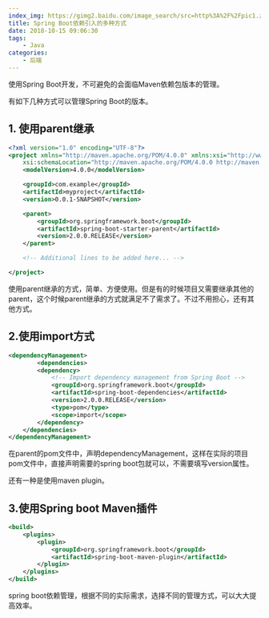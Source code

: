 ```yaml
---
index_img: https://gimg2.baidu.com/image_search/src=http%3A%2F%2Fpic1.zhimg.com%2Fv2-1b2f4bbab5617fca4bb118562ec97b4f_1200x500.jpg&refer=http%3A%2F%2Fpic1.zhimg.com&app=2002&size=f9999,10000&q=a80&n=0&g=0n&fmt=jpeg?sec=1632029423&t=765c7518a5e6ced63fd65e173525913b
title: Spring Boot依赖引入的多种方式
date: 2018-10-15 09:06:30
tags:
    - Java
categories:
    - 后端
---
```


使用Spring Boot开发，不可避免的会面临Maven依赖包版本的管理。

有如下几种方式可以管理Spring Boot的版本。

## 1. 使用parent继承
```xml
<?xml version="1.0" encoding="UTF-8"?>
<project xmlns="http://maven.apache.org/POM/4.0.0" xmlns:xsi="http://www.w3.org/2001/XMLSchema-instance"
    xsi:schemaLocation="http://maven.apache.org/POM/4.0.0 http://maven.apache.org/xsd/maven-4.0.0.xsd">
    <modelVersion>4.0.0</modelVersion>

    <groupId>com.example</groupId>
    <artifactId>myproject</artifactId>
    <version>0.0.1-SNAPSHOT</version>

    <parent>
        <groupId>org.springframework.boot</groupId>
        <artifactId>spring-boot-starter-parent</artifactId>
        <version>2.0.0.RELEASE</version>
    </parent>

    <!-- Additional lines to be added here... -->

</project>
```

使用parent继承的方式，简单、方便使用。但是有的时候项目又需要继承其他的parent，这个时候parent继承的方式就满足不了需求了。不过不用担心，还有其他方式。

## 2.使用import方式

```xml
<dependencyManagement>
        <dependencies>
        <dependency>
            <!-- Import dependency management from Spring Boot -->
            <groupId>org.springframework.boot</groupId>
            <artifactId>spring-boot-dependencies</artifactId>
            <version>2.0.0.RELEASE</version>
            <type>pom</type>
            <scope>import</scope>
        </dependency>
    </dependencies>
</dependencyManagement>
```
在parent的pom文件中，声明dependencyManagement，这样在实际的项目pom文件中，直接声明需要的spring boot包就可以，不需要填写version属性。

还有一种是使用maven plugin。

## 3.使用Spring boot Maven插件
```xml
<build>
    <plugins>
        <plugin>
            <groupId>org.springframework.boot</groupId>
            <artifactId>spring-boot-maven-plugin</artifactId>
        </plugin>
    </plugins>
</build>
```
spring boot依赖管理，根据不同的实际需求，选择不同的管理方式，可以大大提高效率。
